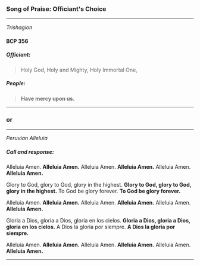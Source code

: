 ### Song of Praise: Officiant's Choice

----------
_Trishagion_

#### BCP 356
##### Officiant:
> Holy God,
> Holy and Mighty,
> Holy Immortal One,

##### People:
> **Have mercy upon us.**

------


### or

------

_Peruvian Alleluia_

##### Call and response:
Alleluia Amen. **Alleluia Amen.**
Alleluia Amen. **Alleluia Amen.**
Alleluia Amen. **Alleluia Amen.**

Glory to God, glory to God, glory in the highest.
**Glory to God, glory to God, glory in the highest.**
To God be glory forever.
**To God be glory forever.**

Alleluia Amen. **Alleluia Amen.**
Alleluia Amen. **Alleluia Amen.**
Alleluia Amen. **Alleluia Amen.**

Gloria a Dios, gloria a Dios, gloria en los cielos.
**Gloria a Dios, gloria a Dios, gloria en los cielos.**
A Dios la gloria por siempre.
**A Dios la gloria por siempre.**

Alleluia Amen. **Alleluia Amen.**
Alleluia Amen. **Alleluia Amen.**
Alleluia Amen. **Alleluia Amen.**

------
